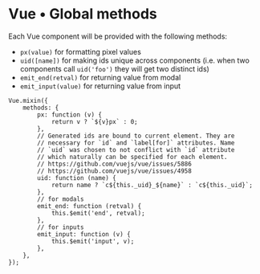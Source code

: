 # Vue • Global methods

Each Vue component will be provided with the following methods:

* `px(value)` for formatting pixel values
* `uid([name])` for making ids unique across components (i.e. when two components call `uid('foo')` they will get two distinct ids) 
* `emit_end(retval)` for returning value from modal
* `emit_input(value)` for returning value from input

```
Vue.mixin({
    methods: {
        px: function (v) {
            return v ? `${v}px` : 0;
        },
        // Generated ids are bound to current element. They are
        // necessary for `id` and `label[for]` attributes. Name
        // `uid` was chosen to not conflict with `id` attribute
        // which naturally can be specified for each element.
        // https://github.com/vuejs/vue/issues/5886
        // https://github.com/vuejs/vue/issues/4958
        uid: function (name) {
            return name ? `c${this._uid}_${name}` : `c${this._uid}`;
        },
        // for modals
        emit_end: function (retval) {
            this.$emit('end', retval);
        },
        // for inputs
        emit_input: function (v) {
            this.$emit('input', v);
        },
    },
});
```
